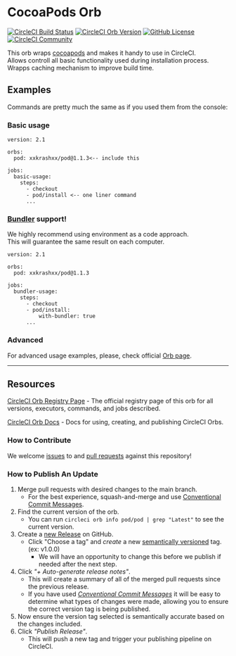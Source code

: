 # CocoaPods Orb

[![CircleCI Build Status](https://circleci.com/gh/xxKRASHxx/circleci-pod-orb.svg?style=shield "CircleCI Build Status")](https://circleci.com/gh/xxKRASHxx/circleci-pod-orb) [![CircleCI Orb Version](https://badges.circleci.com/orbs/pod/pod.svg)](https://circleci.com/orbs/registry/orb/pod/pod) [![GitHub License](https://img.shields.io/badge/license-MIT-lightgrey.svg)](https://raw.githubusercontent.com/xxKRASHxx/circleci-pod-orb/master/LICENSE) [![CircleCI Community](https://img.shields.io/badge/community-CircleCI%20Discuss-343434.svg)](https://discuss.circleci.com/c/ecosystem/orbs)


This orb wraps [cocoapods](https://cocoapods.org) and makes it handy to use in CircleCI.  
Allows controll all basic functionality used during installation process.  
Wrapps caching mechanism to improve build time.  

## Examples

Commands are pretty much the same as if you used them from the console:

### Basic usage
```
version: 2.1

orbs:
  pod: xxkrashxx/pod@1.1.3<-- include this

jobs:
  basic-usage:
    steps:
      - checkout
      - pod/install <-- one liner command
      ...
```

### [Bundler](https://bundler.io) support!
We highly recommend using environment as a code approach.  
This will guarantee the same result on each computer.
```
version: 2.1

orbs:
  pod: xxkrashxx/pod@1.1.3

jobs:
  bundler-usage:
    steps:
      - checkout
      - pod/install:
          with-bundler: true
      ...
```

### Advanced
For advanced usage examples, please, check official [Orb page](https://circleci.com/developer/orbs/orb/pod/pod).

---

## Resources

[CircleCI Orb Registry Page](https://circleci.com/orbs/registry/orb/pod/pod) - The official registry page of this orb for all versions, executors, commands, and jobs described.

[CircleCI Orb Docs](https://circleci.com/docs/2.0/orb-intro/#section=configuration) - Docs for using, creating, and publishing CircleCI Orbs.

### How to Contribute

We welcome [issues](https://github.com/xxKRASHxx/circleci-pod-orb/issues) to and [pull requests](https://github.com/xxKRASHxx/circleci-pod-orb/pulls) against this repository!

### How to Publish An Update
1. Merge pull requests with desired changes to the main branch.
    - For the best experience, squash-and-merge and use [Conventional Commit Messages](https://conventionalcommits.org/).
2. Find the current version of the orb.
    - You can run `circleci orb info pod/pod | grep "Latest"` to see the current version.
3. Create a [new Release](https://github.com/xxKRASHxx/circleci-pod-orb/releases/new) on GitHub.
    - Click "Choose a tag" and _create_ a new [semantically versioned](http://semver.org/) tag. (ex: v1.0.0)
      - We will have an opportunity to change this before we publish if needed after the next step.
4.  Click _"+ Auto-generate release notes"_.
    - This will create a summary of all of the merged pull requests since the previous release.
    - If you have used _[Conventional Commit Messages](https://conventionalcommits.org/)_ it will be easy to determine what types of changes were made, allowing you to ensure the correct version tag is being published.
5. Now ensure the version tag selected is semantically accurate based on the changes included.
6. Click _"Publish Release"_.
    - This will push a new tag and trigger your publishing pipeline on CircleCI.
